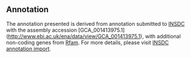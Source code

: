 
Annotation
----------

The annotation presented is derived from annotation submitted to
[INSDC](http://www.insdc.org) with the assembly accession [GCA\_001413975.1]
(http://www.ebi.ac.uk/ena/data/view/GCA_001413975.1),
with additional non-coding genes from
[Rfam](http://rfam.xfam.org/). For more details, please visit [INSDC
annotation import](http://ensemblgenomes.org/info/data/insdc_annotation).
